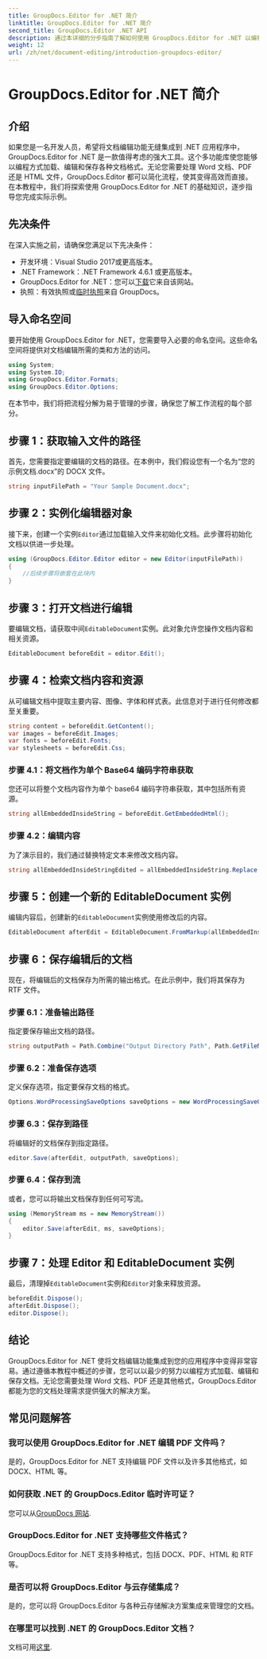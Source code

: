 ```yaml
---
title: GroupDocs.Editor for .NET 简介
linktitle: GroupDocs.Editor for .NET 简介
second_title: GroupDocs.Editor .NET API
description: 通过本详细的分步指南了解如何使用 GroupDocs.Editor for .NET 以编程方式编辑文档。
weight: 12
url: /zh/net/document-editing/introduction-groupdocs-editor/
---
```


# GroupDocs.Editor for .NET 简介

## 介绍 
如果您是一名开发人员，希望将文档编辑功能无缝集成到 .NET 应用程序中，GroupDocs.Editor for .NET 是一款值得考虑的强大工具。这个多功能库使您能够以编程方式加载、编辑和保存各种文档格式。无论您需要处理 Word 文档、PDF 还是 HTML 文件，GroupDocs.Editor 都可以简化流程，使其变得高效而直接。在本教程中，我们将探索使用 GroupDocs.Editor for .NET 的基础知识，逐步指导您完成实际示例。
## 先决条件
在深入实施之前，请确保您满足以下先决条件：
- 开发环境：Visual Studio 2017或更高版本。
- .NET Framework：.NET Framework 4.6.1 或更高版本。
-  GroupDocs.Editor for .NET：您可以[下载](https://releases.groupdocs.com/editor/net/)它来自该网站。
- 执照：有效执照或[临时执照](https://purchase.groupdocs.com/temporary-license/)来自 GroupDocs。
## 导入命名空间
要开始使用 GroupDocs.Editor for .NET，您需要导入必要的命名空间。这些命名空间将提供对文档编辑所需的类和方法的访问。
```csharp
using System;
using System.IO;
using GroupDocs.Editor.Formats;
using GroupDocs.Editor.Options;
```

在本节中，我们将把流程分解为易于管理的步骤，确保您了解工作流程的每个部分。
## 步骤 1：获取输入文件的路径
首先，您需要指定要编辑的文档的路径。在本例中，我们假设您有一个名为“您的示例文档.docx”的 DOCX 文件。
```csharp
string inputFilePath = "Your Sample Document.docx";
```
## 步骤 2：实例化编辑器对象
接下来，创建一个实例`Editor`通过加载输入文件来初始化文档。此步骤将初始化文档以供进一步处理。
```csharp
using (GroupDocs.Editor.Editor editor = new Editor(inputFilePath))
{
    //后续步骤将嵌套在此块内
}
```
## 步骤 3：打开文档进行编辑
要编辑文档，请获取中间`EditableDocument`实例。此对象允许您操作文档内容和相关资源。
```csharp
EditableDocument beforeEdit = editor.Edit();
```
## 步骤 4：检索文档内容和资源
从可编辑文档中提取主要内容、图像、字体和样式表。此信息对于进行任何修改都至关重要。
```csharp
string content = beforeEdit.GetContent();
var images = beforeEdit.Images;
var fonts = beforeEdit.Fonts;
var stylesheets = beforeEdit.Css;
```
### 步骤 4.1：将文档作为单个 Base64 编码字符串获取
您还可以将整个文档内容作为单个 base64 编码字符串获取，其中包括所有资源。
```csharp
string allEmbeddedInsideString = beforeEdit.GetEmbeddedHtml();
```
### 步骤 4.2：编辑内容
为了演示目的，我们通过替换特定文本来修改文档内容。
```csharp
string allEmbeddedInsideStringEdited = allEmbeddedInsideString.Replace("Subtitle", "Edited subtitle");
```
## 步骤 5：创建一个新的 EditableDocument 实例
编辑内容后，创建新的`EditableDocument`实例使用修改后的内容。
```csharp
EditableDocument afterEdit = EditableDocument.FromMarkup(allEmbeddedInsideStringEdited, null);
```
## 步骤 6：保存编辑后的文档
现在，将编辑后的文档保存为所需的输出格式。在此示例中，我们将其保存为 RTF 文件。
### 步骤 6.1：准备输出路径
指定要保存输出文档的路径。
```csharp
string outputPath = Path.Combine("Output Directory Path", Path.GetFileNameWithoutExtension(inputFilePath) + ".rtf");
```
### 步骤 6.2：准备保存选项
定义保存选项，指定要保存文档的格式。
```csharp
Options.WordProcessingSaveOptions saveOptions = new WordProcessingSaveOptions(WordProcessingFormats.Rtf);
```
### 步骤 6.3：保存到路径
将编辑好的文档保存到指定路径。
```csharp
editor.Save(afterEdit, outputPath, saveOptions);
```
### 步骤 6.4：保存到流
或者，您可以将输出文档保存到任何可写流。
```csharp
using (MemoryStream ms = new MemoryStream())
{
    editor.Save(afterEdit, ms, saveOptions);
}
```
## 步骤 7：处理 Editor 和 EditableDocument 实例
最后，清理掉`EditableDocument`实例和`Editor`对象来释放资源。
```csharp
beforeEdit.Dispose();
afterEdit.Dispose();
editor.Dispose();
```

## 结论
GroupDocs.Editor for .NET 使将文档编辑功能集成到您的应用程序中变得非常容易。通过遵循本教程中概述的步骤，您可以以最少的努力以编程方式加载、编辑和保存文档。无论您需要处理 Word 文档、PDF 还是其他格式，GroupDocs.Editor 都能为您的文档处理需求提供强大的解决方案。
## 常见问题解答
### 我可以使用 GroupDocs.Editor for .NET 编辑 PDF 文件吗？
是的，GroupDocs.Editor for .NET 支持编辑 PDF 文件以及许多其他格式，如 DOCX、HTML 等。
### 如何获取 .NET 的 GroupDocs.Editor 临时许可证？
您可以从[GroupDocs 网站](https://purchase.groupdocs.com/temporary-license/).
### GroupDocs.Editor for .NET 支持哪些文件格式？
GroupDocs.Editor for .NET 支持多种格式，包括 DOCX、PDF、HTML 和 RTF 等。
### 是否可以将 GroupDocs.Editor 与云存储集成？
是的，您可以将 GroupDocs.Editor 与各种云存储解决方案集成来管理您的文档。
### 在哪里可以找到 .NET 的 GroupDocs.Editor 文档？
文档可用[这里](https://tutorials.groupdocs.com/editor/net/).